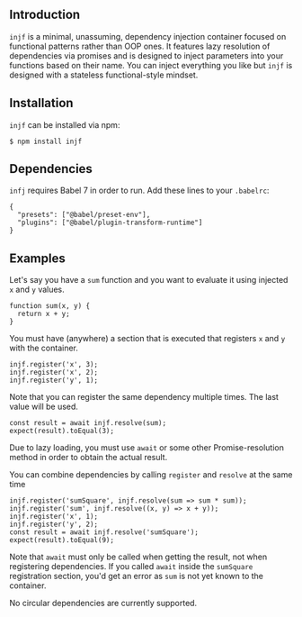 ## Introduction

`injf` is a minimal, unassuming, dependency injection container focused on
functional patterns rather than OOP ones. It features lazy resolution of 
dependencies via promises and is designed to inject parameters into 
your functions based on their name. You can inject everything you like
but `injf` is designed with a stateless functional-style mindset. 

## Installation

`injf` can be installed via npm:
```
$ npm install injf
```

## Dependencies

`infj` requires Babel 7 in order to run. Add these lines to your `.babelrc`:
```
{
  "presets": ["@babel/preset-env"],
  "plugins": ["@babel/plugin-transform-runtime"]
}
```

## Examples

Let's say you have a `sum` function and you want to evaluate it using
injected `x` and `y` values. 
```
function sum(x, y) {
  return x + y;
}
```

You must have (anywhere) a section that is executed that registers `x`
and `y` with the container.

```
injf.register('x', 3);
injf.register('x', 2);
injf.register('y', 1);
```

Note that you can register the same dependency multiple times. 
The last value will be used.

```
const result = await injf.resolve(sum);
expect(result).toEqual(3);
```

Due to lazy loading, you must use `await` or some other Promise-resolution
method in order to obtain the actual result.

You can combine dependencies by calling `register` and `resolve` 
at the same time
```
injf.register('sumSquare', injf.resolve(sum => sum * sum));
injf.register('sum', injf.resolve((x, y) => x + y));
injf.register('x', 1);
injf.register('y', 2);
const result = await injf.resolve('sumSquare');
expect(result).toEqual(9);
```

Note that `await` must only be called when getting the result, 
not when registering dependencies. If you called `await` inside the
`sumSquare` registration section, you'd get an error as `sum` is not
yet known to the container. 

No circular dependencies are currently supported.